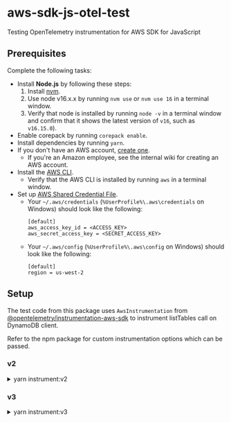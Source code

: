# aws-sdk-js-otel-test

Testing OpenTelemetry instrumentation for AWS SDK for JavaScript

## Prerequisites

Complete the following tasks:

- Install **Node.js** by following these steps:
  1. Install [nvm](https://github.com/nvm-sh/nvm#installation-and-update).
  1. Use node v16.x.x by running `nvm use` or `nvm use 16` in a terminal window.
  1. Verify that node is installed by running `node -v` in a terminal window and confirm that it shows the latest version of `v16`, such as `v16.15.0`).
- Enable corepack by running `corepack enable`.
- Install dependencies by running `yarn`.
- If you don't have an AWS account, [create one](https://aws.amazon.com/premiumsupport/knowledge-center/create-and-activate-aws-account/).
  - If you're an Amazon employee, see the internal wiki for creating an AWS account.
- Install the [AWS CLI](https://aws.amazon.com/cli/).
  - Verify that the AWS CLI is installed by running `aws` in a terminal window.
- Set up [AWS Shared Credential File](https://docs.aws.amazon.com/cli/latest/userguide/cli-configure-files.html).
  - Your `~/.aws/credentials` (`%UserProfile%\.aws\credentials` on Windows) should look like the following:
    ```
    [default]
    aws_access_key_id = <ACCESS_KEY>
    aws_secret_access_key = <SECRET_ACCESS_KEY>
    ```
  - Your `~/.aws/config` (`%UserProfile%\.aws\config` on Windows) should look like the following:
    ```
    [default]
    region = us-west-2
    ```

## Setup

The test code from this package uses `AwsInstrumentation` from [@opentelemetry/instrumentation-aws-sdk][instrumentation-aws-sdk]
to instrument listTables call on DynamoDB client.

Refer to the npm package for custom instrumentation options which can be passed.

### v2

<details>
<summary>yarn instrument:v2</summary>


```console
$ yarn instrument:v2
{
  traceId: 'c96109ff523f6a7329f0bd65eec2892a',
  parentId: undefined,
  name: 'DynamoDB.ListTables',
  id: '9447373ca2e94fbb',
  kind: 2,
  timestamp: 1652378759628002,
  duration: 355717,
  attributes: {
    'aws.operation': 'listTables',
    'aws.signature.version': 'v4',
    'aws.service.api': 'DynamoDB',
    'aws.service.identifier': 'dynamodb',
    'aws.service.name': 'DynamoDB',
    'rpc.system': 'aws-api',
    'rpc.method': 'ListTables',
    'rpc.service': 'DynamoDB',
    'aws.region': 'us-west-2',
    'db.system': 'dynamodb',
    'db.operation': 'ListTables',
    'db.statement': '{}',
    'aws.request.id': 'CHET3R0PV7TGOKSGL635TCJA5FVV4KQNSO5AEMVJF66Q9ASUAAJG',
    'http.status_code': 200
  },
  status: { code: 0 },
  events: []
}
```

</details>

### v3

<details>
<summary>yarn instrument:v3</summary>

```console
$ yarn instrument:v3
{
  traceId: '56b077b3ff6aaf8c2b33eb056315636e',
  parentId: undefined,
  name: 'DynamoDB.ListTables',
  id: 'e0e3bdd16faaf834',
  kind: 2,
  timestamp: 1652379082829773,
  duration: 355633,
  attributes: {
    'rpc.system': 'aws-api',
    'rpc.method': 'ListTables',
    'rpc.service': 'DynamoDB',
    'db.system': 'dynamodb',
    'db.operation': 'ListTables',
    'db.statement': '{}',
    'aws.region': 'us-west-2',
    'aws.request.id': 'BUKTIJGGFT96U2BBOLDR0CE1KRVV4KQNSO5AEMVJF66Q9ASUAAJG',
    'http.status_code': 200
  },
  status: { code: 0 },
  events: []
}
```

</details>

[instrumentation-aws-sdk]: https://www.npmjs.com/package/@opentelemetry/instrumentation-aws-sdk
